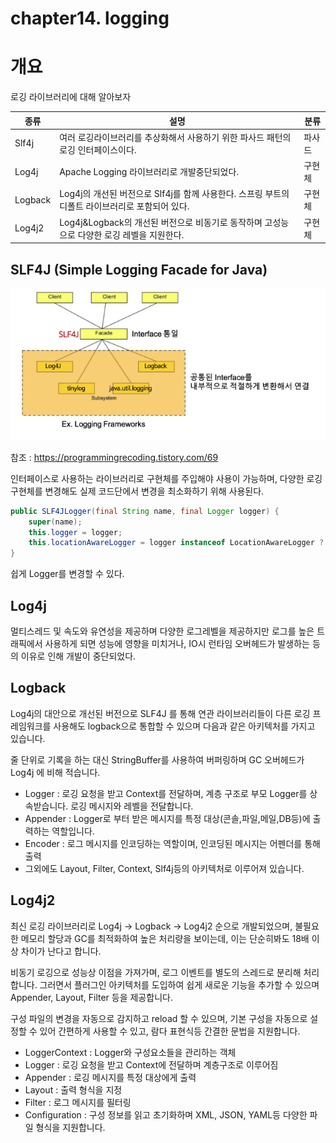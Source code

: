 # chapter14. logging

# 개요

로깅 라이브러리에 대해 알아보자

| 종류 | 설명 | 분류 |
| --- | --- | --- |
| Slf4j | 여러 로깅라이브러리를 추상화해서 사용하기 위한 파사드 패턴의 로깅 인터페이스이다. | 파사드 |
| Log4j | Apache Logging 라이브러리로 개발중단되었다. | 구현체 |
| Logback | Log4j의 개선된 버전으로 Slf4j를 함께 사용한다. 스프링 부트의 디폴트 라이브러리로 포함되어 있다. | 구현체 |
| Log4j2 | Log4j&Logback의 개선된 버전으로 비동기로 동작하며 고성능으로 다양한 로깅 레벨을 지원한다. | 구현체 |

## SLF4J (Simple Logging Facade for Java)

![스크린샷 2024-03-20 오후 12.51.30.png](../images/logging.png)

참조 : https://programmingrecoding.tistory.com/69

인터페이스로 사용하는 라이브러리로 구현체를 주입해야 사용이 가능하며, 다양한 로깅 구현체를 변경해도 실제 코드단에서 변경을 최소화하기 위해 사용된다.

```java
public SLF4JLogger(final String name, final Logger logger) {
	super(name);
	this.logger = logger;
	this.locationAwareLogger = logger instanceof LocationAwareLogger ? (LocationAwareLogger)logger : null;
}
```

쉽게 Logger를 변경할 수 있다.

## Log4j

멀티스레드 및 속도와 유연성을 제공하며 다양한 로그레벨을 제공하지만 로그를 높은 트래픽에서 사용하게 되면 성능에 영향을 미치거나, IO시 런타임 오버헤드가 발생하는 등의 이유로 인해 개발이 중단되었다.

## Logback

Log4j의 대안으로 개선된 버전으로 SLF4J 를 통해 연관 라이브러리들이 다른 로깅 프레임워크를 사용해도 logback으로 통합할 수 있으며 다음과 같은 아키텍처를 가지고 있습니다.

줄 단위로 기록을 하는 대신 StringBuffer를 사용하여 버퍼링하며 GC 오버헤드가 Log4j 에 비해 적습니다.

- Logger : 로깅 요청을 받고 Context를 전달하며, 계층 구조로 부모 Logger를 상속받습니다. 로깅 메시지와 레벨을 전달합니다.
- Appender : Logger로 부터 받은 메시지를 특정 대상(콘솔,파일,메일,DB등)에 출력하는 역할입니다.
- Encoder : 로그 메시지를 인코딩하는 역할이며, 인코딩된 메시지는 어펜더를 통해 출력
- 그외에도 Layout, Filter, Context, Slf4j등의 아키텍처로 이루어져 있습니다.

## Log4j2

최신 로깅 라이브러리로 Log4j → Logback → Log4j2 순으로 개발되었으며, 불필요한 메모리 할당과 GC를 최적화하여 높은 처리량을 보이는데, 이는 단순히봐도 18배 이상 차이가 난다고 합니다.

비동기 로깅으로 성능상 이점을 가져가며, 로그 이벤트를 별도의 스레드로 분리해 처리합니다. 그러면서 플러그인 아키텍처를 도입하여 쉽게 새로운 기능을 추가할 수 있으며 Appender, Layout, Filter 등을 제공합니다.

구성 파일의 변경을 자동으로 감지하고 reload 할 수 있으며, 기본 구성을 자동으로 설정할 수 있어 간편하게 사용할 수 있고, 람다 표현식등 간결한 문법을 지원합니다.

- LoggerContext : Logger와 구성요소들을 관리하는 객체
- Logger : 로깅 요청을 받고 Context에 전달하며 계층구조로 이루어짐
- Appender : 로깅 메시지를 특정 대상에게 출력
- Layout : 출력 형식을 지정
- Filter : 로그 메시지를 필터링
- Configuration : 구성 정보를 읽고 초기화하며 XML, JSON, YAML등 다양한 파일 형식을 지원합니다.